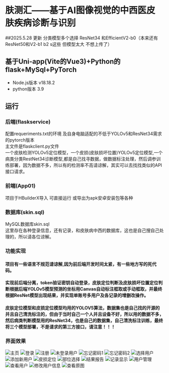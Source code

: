 # 肤测汇——基于AI图像视觉的中西医皮肤疾病诊断与识别

##2025.5.28 更新 分类模型多个选择 ResNet34 和EfficientV2-b0（本来还有ResNet50和V2-b1 b2 s这些 但模型太大 不想上传了）


## 基于Uni-app(Vite的Vue3)+Python的flask+MySql+PyTorch
* Node.js版本 v18.18.2
* python版本 3.9
## 运行
### 后端(flaskservice)
配置requeriments.txt的环境 及自身电脑适配的不低于YOLOv5和ResNet34需求的pytorch版本  
主文件是flaskclient.py文件  
一个皮肤检测YOLOv5定位模型，一个皮损(皮肤损坏位置)YOLOv5定位模型,一个病类分类RestNet34诊断模型,都是自己找寻数据，做数据标注处理，然后调参训练部署，因为数据不多，所以有的检测率不高请谅解，其实可以去找找类似的API接口请求。
### 前端(App01)
项目于HBuilderX导入
可直接运行 或导出为apk安卓安装包等各种
### 数据库(skin.sql)
MySQL数据库skin.sql  
这里存在各种登录信息，还有记录，和皮肤病中西的数据库，这也是自己搜自己处理的，所以请各位谅解。
### 功能实现
#### 项目有一些语言不规范请谅解,因为前后端开发时间太紧，有一些地方写的死代码。
#### 实现前后端分离，token验证密钥自动登录，皮肤定位判断及皮肤损坏位置定位判断根据后端YOLOv5模型预测的坐标用Canvas自动标注框取或手动框取，并最终根据ResNet模型出现结果，并实现单账号多用户及各记录的增删改操作。
#### 皮肤定位模型和皮损定位模型均用的YOLOV5算法，数据集也是自己找的开源的并且自己清洗标注的，但由于当时自己一个人并且设备不好，所以用的数据不多，然后病类判断模型用的ResNet34，也是自己的数据集，自己清洗标注训练，最终将三个模型部署，不是请求的第三方接口，请注意！！！
### 界面效果
![主页](https://github.com/QiuHPcode/picture/blob/master/%E4%B8%BB%E9%A1%B5.png)
![登录](https://github.com/QiuHPcode/picture/blob/master/%E7%99%BB%E5%BD%95.png)
![注册](https://github.com/QiuHPcode/picture/blob/master/%E6%B3%A8%E5%86%8C.png)
![未登录用户](https://github.com/QiuHPcode/picture/blob/master/%E6%9C%AA%E7%99%BB%E5%BD%95%E7%94%A8%E6%88%B7.png)
![忘记密码1](https://github.com/QiuHPcode/picture/blob/master/%E5%BF%98%E8%AE%B0%E5%AF%86%E7%A0%811.png)
![忘记密码2](https://github.com/QiuHPcode/picture/blob/master/%E5%BF%98%E8%AE%B0%E5%AF%86%E7%A0%812.png)
![选择用户](https://github.com/QiuHPcode/picture/blob/master/%E9%80%89%E6%8B%A9%E7%94%A8%E6%88%B7.png)
![添加新用户](https://github.com/QiuHPcode/picture/blob/master/%E6%B7%BB%E5%8A%A0%E6%96%B0%E7%94%A8%E6%88%B7.png)
![皮损定位](https://github.com/QiuHPcode/picture/blob/master/%E7%9A%AE%E6%8D%9F%E5%AE%9A%E4%BD%8D.png)
![部位选择](https://github.com/QiuHPcode/picture/blob/master/%E9%83%A8%E4%BD%8D%E9%80%89%E6%8B%A9.png)
![结果报告](https://github.com/QiuHPcode/picture/blob/master/%E7%BB%93%E6%9E%9C%E6%8A%A5%E5%91%8A.png)
![记录显示](https://github.com/QiuHPcode/picture/blob/master/%E8%AE%B0%E5%BD%95%E6%98%BE%E7%A4%BA.png)
![用户管理](https://github.com/QiuHPcode/picture/blob/master/%E7%94%A8%E6%88%B7%E7%AE%A1%E7%90%86.png)
![查看用户](https://github.com/QiuHPcode/picture/blob/master/%E6%9F%A5%E7%9C%8B%E7%94%A8%E6%88%B7.png)
![修改用户信息](https://github.com/QiuHPcode/picture/blob/master/%E4%BF%AE%E6%94%B9%E7%94%A8%E6%88%B7%E4%BF%A1%E6%81%AF.png)
![查看原图](https://github.com/QiuHPcode/picture/blob/master/%E6%9F%A5%E7%9C%8B%E5%8E%9F%E5%9B%BE.png)
